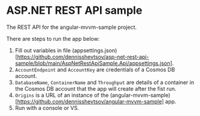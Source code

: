 # ASP.NET REST API sample

The REST API for the angular-mvvm-sample project.

There are steps to run the app below:
1. Fill out variables in file (appsettings.json)[https://github.com/dennisshevtsov/asp-net-rest-api-sample/blob/main/AspNetRestApiSample.Api/appsettings.json].
  1. `AccountEndpoint` and `AccountKey` are credentials of a Cosmos DB account.
  2. `DatabaseName`, `ContainerName` and `Throughput` are details of a container in the Cosmos DB account that the app will create after the fist run.
  3. `Origins` is a URL of an instance of the (angular-mvvm-sample)[https://github.com/dennisshevtsov/angular-mvvm-sample] app.
2. Run with a console or VS.
